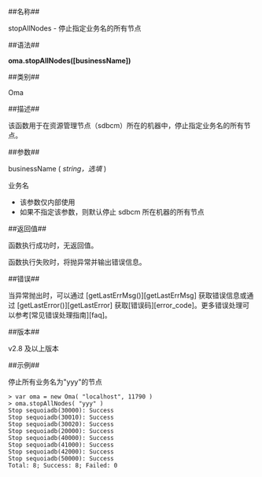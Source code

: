 ##名称##

stopAllNodes - 停止指定业务名的所有节点

##语法##

**oma.stopAllNodes(\[businessName\])**

##类别##

Oma

##描述##

该函数用于在资源管理节点（sdbcm）所在的机器中，停止指定业务名的所有节点。

##参数##

businessName ( *string，选填* )

业务名

- 该参数仅内部使用
- 如果不指定该参数，则默认停止 sdbcm 所在机器的所有节点

##返回值##

函数执行成功时，无返回值。

函数执行失败时，将抛异常并输出错误信息。

##错误##

当异常抛出时，可以通过 [getLastErrMsg()][getLastErrMsg] 获取错误信息或通过 [getLastError()][getLastError] 获取[错误码][error_code]。更多错误处理可以参考[常见错误处理指南][faq]。

##版本##

v2.8 及以上版本

##示例##

停止所有业务名为"yyy"的节点

```lang-javascript
> var oma = new Oma( "localhost", 11790 )
> oma.stopAllNodes( "yyy" )
Stop sequoiadb(30000): Success
Stop sequoiadb(30010): Success
Stop sequoiadb(30020): Success
Stop sequoiadb(20000): Success
Stop sequoiadb(40000): Success
Stop sequoiadb(41000): Success
Stop sequoiadb(42000): Success
Stop sequoiadb(50000): Success
Total: 8; Success: 8; Failed: 0
```


[^_^]:
    本文使用的所有引用及链接
[getLastErrMsg]:manual/Manual/Sequoiadb_Command/Global/getLastErrMsg.md
[getLastError]:manual/Manual/Sequoiadb_Command/Global/getLastError.md
[faq]:manual/FAQ/faq_sdb.md
[error_code]:manual/Manual/Sequoiadb_error_code.md